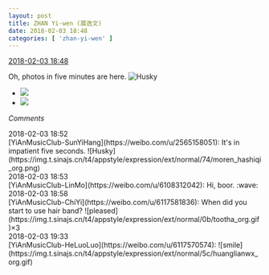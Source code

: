 ```yaml
---
layout: post
title: ZHAN Yi-wen (展逸文)
date: 2018-02-03 18:48
categories: [ 'zhan-yi-wen' ]
---
```


<div class="weibo-info">
  <a href="https://weibo.com/6108090526/G1qKQjEyt">2018-02-03 18:48</a>
</div>

Oh, photos in five minutes are here. ![Husky](https://img.t.sinajs.cn/t4/appstyle/expression/ext/normal/74/moren_hashiqi_org.png)

<!-- more -->

<ul class="weibo-pic-list-1">
  <li class="weibo-pic">
    <a href="//wx2.sinaimg.cn/mw690/006FmVn8ly1fo3g9styzmj31r0340e88.jpg"><img src="//wx2.sinaimg.cn/thumb150/006FmVn8ly1fo3g9styzmj31r0340e88.jpg"/></a>
  </li>
  <li class="weibo-pic">
    <a href="//wx1.sinaimg.cn/mw690/006FmVn8ly1fo3ga8jc4gj31r0340b2g.jpg"><img src="//wx1.sinaimg.cn/thumb150/006FmVn8ly1fo3ga8jc4gj31r0340b2g.jpg"/></a>
  </li>
</ul>

*Comments*

<div class="weibo-info">2018-02-03 18:52</div>
[YiAnMusicClub-SunYiHang](https://weibo.com/u/2565158051): It's in impatient five seconds. ![Husky](https://img.t.sinajs.cn/t4/appstyle/expression/ext/normal/74/moren_hashiqi_org.png)

<div class="weibo-info">2018-02-03 18:53</div>
[YiAnMusicClub-LinMo](https://weibo.com/u/6108312042): Hi, boor. :wave:

<div class="weibo-info">2018-02-03 18:58</div>
[YiAnMusicClub-ChiYi](https://weibo.com/u/6117581836): When did you start to use hair band? ![pleased](https://img.t.sinajs.cn/t4/appstyle/expression/ext/normal/0b/tootha_org.gif)×3

<div class="weibo-info">2018-02-03 19:33</div>
[YiAnMusicClub-HeLuoLuo](https://weibo.com/u/6117570574): ![smile](https://img.t.sinajs.cn/t4/appstyle/expression/ext/normal/5c/huanglianwx_org.gif)
